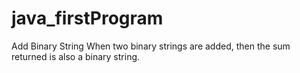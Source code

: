 # java_firstProgram
Add Binary String
When two binary strings are added, then the sum returned is also a binary string.
